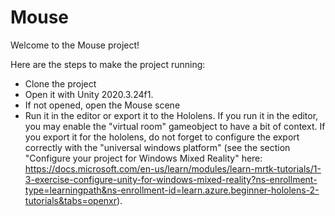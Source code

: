# Mouse

Welcome to the Mouse project!

Here are the steps to make the project running:
- Clone the project
- Open it with Unity 2020.3.24f1. 
- If not opened, open the Mouse scene
- Run it in the editor or export it to the Hololens. If you run it in the editor, you may enable the "virtual room" gameobject to have a bit of context. If you export it for the hololens, do not forget to configure the export correctly with the "universal windows platform" (see the section "Configure your project for Windows Mixed Reality" here: https://docs.microsoft.com/en-us/learn/modules/learn-mrtk-tutorials/1-3-exercise-configure-unity-for-windows-mixed-reality?ns-enrollment-type=learningpath&ns-enrollment-id=learn.azure.beginner-hololens-2-tutorials&tabs=openxr).